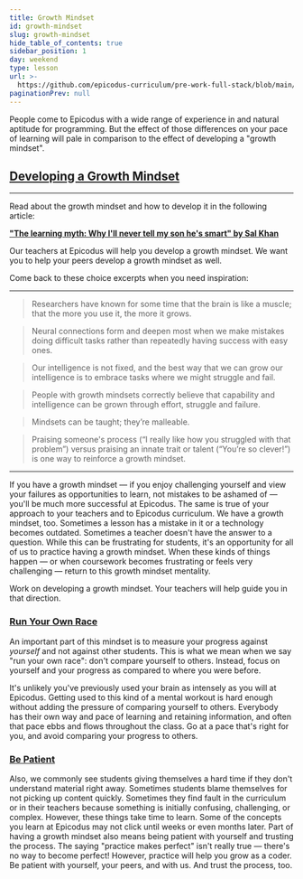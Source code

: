 ```yaml
---
title: Growth Mindset
id: growth-mindset
slug: growth-mindset
hide_table_of_contents: true
sidebar_position: 1
day: weekend
type: lesson
url: >-
  https://github.com/epicodus-curriculum/pre-work-full-stack/blob/main/0b_growth_mindset.md
paginationPrev: null
---
```


People come to Epicodus with a wide range of experience in and natural aptitude for programming. But the effect of those differences on your pace of learning will pale in comparison to the effect of developing a "growth mindset".

## [Developing a Growth Mindset](#developing-a-growth-mindset)

---

Read about the growth mindset and how to develop it in the following article:

**<span class="glyphicon glyphicon-link"></span> ["The learning myth: Why I'll never tell my son he's smart" by Sal Khan](https://www.khanacademy.org/talks-and-interviews/conversations-with-sal/a/the-learning-myth-why-ill-never-tell-my-son-hes-smart)**

Our teachers at Epicodus will help you develop a growth mindset. We want you to help your peers develop a growth mindset as well.

Come back to these choice excerpts when you need inspiration:

<hr />

> Researchers have known for some time that the brain is like a muscle; that the more you use it, the more it grows. 

> Neural connections form and deepen most when we make mistakes doing difficult tasks rather than repeatedly having success with easy ones.

> Our intelligence is not fixed, and the best way that we can grow our intelligence is to embrace tasks where we might struggle and fail.

> People with growth mindsets correctly believe that capability and intelligence can be grown through effort, struggle and failure.

> Mindsets can be taught; they’re malleable.

> Praising someone's process (“I really like how you struggled with that problem”) versus praising an innate trait or talent (“You’re so clever!”) is one way to reinforce a growth ­mindset.

<hr />

If you have a growth mindset — if you enjoy challenging yourself and view your failures as opportunities to learn, not mistakes to be ashamed of — you'll be much more successful at Epicodus. The same is true of your approach to your teachers and to Epicodus curriculum. We have a growth mindset, too. Sometimes a lesson has a mistake in it or a technology becomes outdated. Sometimes a teacher doesn't have the answer to a question. While this can be frustrating for students, it's an opportunity for all of us to practice having a growth mindset. When these kinds of things happen — or when coursework becomes frustrating or feels very challenging — return to this growth mindset mentality.

Work on developing a growth mindset. Your teachers will help guide you in that direction.

### [Run Your Own Race](#run-your-own-race)

An important part of this mindset is to measure your progress against _yourself_ and not against other students. This is what we mean when we say "run your own race": don't compare yourself to others. Instead, focus on yourself and your progress as compared to where you were before.

It's unlikely you've previously used your brain as intensely as you will at Epicodus. Getting used to this kind of a mental workout is hard enough without adding the pressure of comparing yourself to others. Everybody has their own way and pace of learning and retaining information, and often that pace ebbs and flows throughout the class. Go at a pace that's right for you, and avoid comparing your progress to others.

### [Be Patient](#be-patient)

Also, we commonly see students giving themselves a hard time if they don't understand material right away. Sometimes students blame themselves for not picking up content quickly. Sometimes they find fault in the curriculum or in their teachers because something is initially confusing, challenging, or complex. However, these things take time to learn. Some of the concepts you learn at Epicodus may not click until weeks or even months later. Part of having a growth mindset also means being patient with yourself and trusting the process. The saying "practice makes perfect" isn't really true — there's no way to become perfect! However, practice will help you grow as a coder. Be patient with yourself, your peers, and with us. And trust the process, too.

